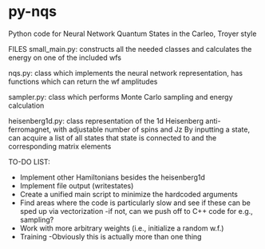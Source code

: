 # py-nqs
Python code for Neural Network Quantum States in the Carleo, Troyer style

FILES
small_main.py: constructs all the needed classes and calculates the energy on one of the included wfs

nqs.py: class which implements the neural network representation, has functions which can return the wf amplitudes

sampler.py: class which performs Monte Carlo sampling and energy calculation

heisenberg1d.py: class representation of the 1d Heisenberg anti-ferromagnet, with adjustable number of spins and Jz
 By inputting a state, can acquire a list of all states that state is connected to and the corresponding matrix elements


TO-DO LIST:
- Implement other Hamiltonians besides the heisenberg1d
- Implement file output (writestates)
- Create a unified main script to minimize the hardcoded arguments
- Find areas where the code is particularly slow and see if these can be sped up via vectorization
    -if not, can we push off to C++ code for e.g., sampling?
- Work with more arbitrary weights (i.e., initialize a random w.f.)
- Training
    -Obviously this is actually more than one thing